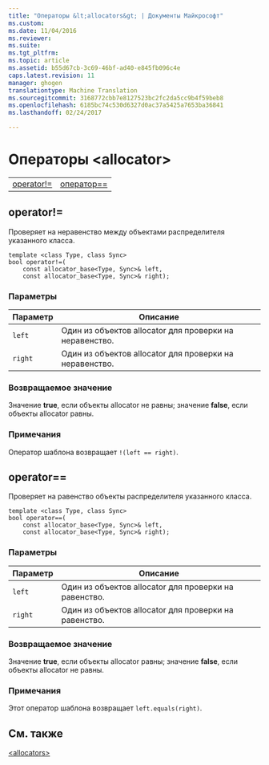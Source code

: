 ```yaml
---
title: "Операторы &lt;allocators&gt; | Документы Майкрософт"
ms.custom: 
ms.date: 11/04/2016
ms.reviewer: 
ms.suite: 
ms.tgt_pltfrm: 
ms.topic: article
ms.assetid: b55d67cb-3c69-46bf-ad40-e845fb096c4e
caps.latest.revision: 11
manager: ghogen
translationtype: Machine Translation
ms.sourcegitcommit: 3168772cbb7e8127523bc2fc2da5cc9b4f59beb8
ms.openlocfilehash: 6185bc74c530d6327d0ac37a5425a7653ba36841
ms.lasthandoff: 02/24/2017

---
```

# <a name="ltallocatorsgt-operators"></a>Операторы &lt;allocator&gt;
|||  
|-|-|  
|[operator!=](#operator_neq)|[оператор==](#operator_eq_eq)|  
  
##  <a name="a-nameoperatorneqa--operator"></a><a name="operator_neq"></a>  operator!=  
 Проверяет на неравенство между объектами распределителя указанного класса.  
  
```
template <class Type, class Sync>  
bool operator!=(
    const allocator_base<Type, Sync>& left,
    const allocator_base<Type, Sync>& right);
```  
  
### <a name="parameters"></a>Параметры  
  
|Параметр|Описание|  
|---------------|-----------------|  
|`left`|Один из объектов allocator для проверки на неравенство.|  
|`right`|Один из объектов allocator для проверки на неравенство.|  
  
### <a name="return-value"></a>Возвращаемое значение  
 Значение **true**, если объекты allocator не равны; значение **false**, если объекты allocator равны.  
  
### <a name="remarks"></a>Примечания  
 Оператор шаблона возвращает `!(left == right)`.  
  
##  <a name="a-nameoperatoreqeqa--operator"></a><a name="operator_eq_eq"></a>  operator==  
 Проверяет на равенство объекты распределителя указанного класса.  
  
```
template <class Type, class Sync>  
bool operator==(
    const allocator_base<Type, Sync>& left,
    const allocator_base<Type, Sync>& right);
```  
  
### <a name="parameters"></a>Параметры  
  
|Параметр|Описание|  
|---------------|-----------------|  
|`left`|Один из объектов allocator для проверки на равенство.|  
|`right`|Один из объектов allocator для проверки на равенство.|  
  
### <a name="return-value"></a>Возвращаемое значение  
 Значение **true**, если объекты allocator равны; значение **false**, если объекты allocator не равны.  
  
### <a name="remarks"></a>Примечания  
 Этот оператор шаблона возвращает `left.equals(right)`.  
  
## <a name="see-also"></a>См. также  
 [\<allocators>](../standard-library/allocators-header.md)




